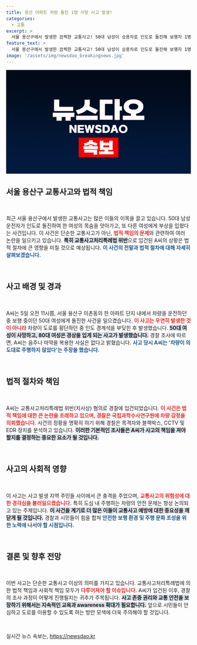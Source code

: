 ```yaml
---
title: 용산 아파트 차량 돌진 1명 사망 사고 발생!
categories:
  - 교통
excerpt: >
  서울 용산구에서 발생한 끔찍한 교통사고! 50대 남성이 승용차로 인도로 돌진해 보행자 1명이 사망하고 1명이 부상당했습니다. “차량이 의도대로 주행하지 않았다”는 운전자의 주장 속 파장에 귀추가 주목됩니다.
feature_text: >
  서울 용산구에서 발생한 끔찍한 교통사고! 50대 남성이 승용차로 인도로 돌진해 보행자 1명이 사망하고 1명이 부상당했습니다. “차량이 의도대로 주행하지 않았다”는 운전자의 주장 속 파장에 귀추가 주목됩니다.
image: '/assets/img/newsdao_breakingnews.jpg'
---
```


<p><img src="/assets/img/newsdao_breakingnews.jpg" alt="implanttips 속보" /></p>

<h2 data-ke-size="size26">서울 용산구 교통사고와 법적 책임</h2>

<p data-ke-size="size16">&nbsp;</p>

<p data-ke-size="size16">최근 서울 용산구에서 발생한 교통사고는 많은 이들의 이목을 끌고 있습니다. 50대 남성 운전자가 인도로 돌진하여 한 여성의 목숨을 앗아가고, 또 다른 여성에게 부상을 입혔다는 사건입니다. 이 사건은 단순한 교통사고가 아닌, <b><span style="color: #ee2323;">법적 책임의 문제</span></b>와 관련하여 여러 논란을 일으키고 있습니다. <b><span style="background-color: #21538527;">특히 교통사고처리특례법 위반</span></b>으로 입건된 A씨의 상황은 법적 절차에 큰 영향을 미칠 것으로 예상됩니다. <b><span style="color: #1a5490;">이 사건의 전말과 법적 절차에 대해 자세히 살펴보겠습니다.</span></b></p>

<p data-ke-size="size16">&nbsp;</p>

<h2 data-ke-size="size26">사고 배경 및 경과</h2>

<p data-ke-size="size16">&nbsp;</p>

<p data-ke-size="size16">A씨는 5일 오전 11시쯤, 서울 용산구 이촌동의 한 아파트 단지 내에서 차량을 운전하던 중 보행 중이던 50대 여성에게 돌진한 사건을 일으켰습니다. <b><span style="color: #ee2323;">이 사고는 우연히 발생한 것이 아니라</span></b> 차량이 도로를 횡단하던 중 인도 경계석을 부딪힌 후 발생했습니다. <b><span style="background-color: #21538527;">50대 여성이 사망하고, 80대 여성은 경상을 입게 되는 사고가 발생했습니다.</span></b> 경찰 조사에 따르면, A씨는 음주나 마약을 복용한 사실은 없다고 밝혔습니다. <b><span style="color: #1a5490;">사고 당시 A씨는 '차량이 의도대로 주행하지 않았다'는 주장을 했습니다.</span></b></p>

<p data-ke-size="size16">&nbsp;</p>

<h2 data-ke-size="size26">법적 절차와 책임</h2>

<p data-ke-size="size16">&nbsp;</p>

<p data-ke-size="size16">A씨는 교통사고처리특례법 위반(치사상) 혐의로 경찰에 입건되었습니다. <b><span style="color: #ee2323;">이 사건은 법적 책임에 대한 큰 논란을 초래하고 있으며, 경찰은 국립과학수사연구원에 차량 감정을 의뢰했습니다.</span></b> 사건의 정황을 명확히 하기 위해 경찰은 목격자와 블랙박스, CCTV 및 EDR 장치를 분석하고 있습니다. <b><span style="background-color: #21538527;">이러한 기본적인 조사들은 A씨가 사고의 책임을 져야 할지를 결정하는 중요한 요소가 될 것입니다.</span></b></p>

<p data-ke-size="size16">&nbsp;</p>

<h2 data-ke-size="size26">사고의 사회적 영향</h2>

<p data-ke-size="size16">&nbsp;</p>

<p data-ke-size="size16">이 사고는 사고 발생 지역 주민들 사이에서 큰 충격을 주었으며, <b><span style="color: #ee2323;">교통사고의 위험성에 대한 경각심을 불러일으켰습니다.</span></b> 특히 도심 내 주행하는 차량의 안전 문제는 항상 논의되고 있는 주제입니다. <b><span style="background-color: #21538527;">이 사건을 계기로 더 많은 이들이 교통사고 예방에 대한 중요성을 깨닫게 될 것입니다.</span></b> 경찰과 시민들이 힘을 합쳐 <b><span style="color: #1a5490;">안전한 보행 환경 및 주행 문화 조성을 위한 노력에 나서야 할 시점입니다.</span></b></p>

<p data-ke-size="size16">&nbsp;</p>

<h2 data-ke-size="size26">결론 및 향후 전망</h2>

<p data-ke-size="size16">&nbsp;</p>

<p data-ke-size="size16">이번 사고는 단순한 교통사고 이상의 의미를 가지고 있습니다. 교통사고처리특례법에 의한 법적 책임과 사회적 책임 모두가 <b><span style="color: #ee2323;">다루어져야 할 이슈입니다.</span></b> A씨가 입건된 이후, 경찰의 조사 과정이 어떻게 진행될지는 귀추가 주목됩니다. <b><span style="background-color: #21538527;">사고 존중 권리와 교통 안전을 보장하기 위해서는 지속적인 교육과 awareness 확대가 필요합니다.</span></b> 앞으로 시민들이 안심하고 도로를 이용할 수 있도록 하는 방안 모색에 더욱 주의해야 할 것입니다.</p>

<p data-ke-size="size16">&nbsp;</p>
실시간 뉴스 속보는, <a href="https://newsdao.kr" rel="dofollow">https://newsdao.kr</a>


